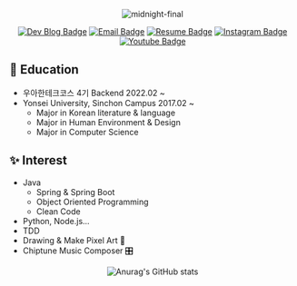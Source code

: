 <div align=center>
  
  ![midnight-final](https://user-images.githubusercontent.com/50815519/147802801-c148cc73-7be5-4298-a008-6aa609150cb6.gif)
  
  [![Dev Blog Badge](http://img.shields.io/badge/-DevBlog-black?style=flat&logo=Vimeo&logoColor=white)](https://velog.io/@betterfuture4)
  [![Email Badge](http://img.shields.io/badge/-Gmail-orange?style=flat&logo=Gmail&logoColor=white)](mailto:rerub0831@gmail.com)
  [![Resume Badge](http://img.shields.io/badge/-Portpolio-green?style=flat&logo=notion&logoColor=white)](https://mima-o.notion.site/JIWOOPOLIO-57115a663d1f43ddab213eb448b96946)
  [![Instagram Badge](https://img.shields.io/badge/-Instagram-E4405F?style=flat&logo=instagram&logoColor=white)](https://www.instagram.com/rerub0831/)
  [![Youtube Badge](https://img.shields.io/badge/-Youtube-red?style=flat&logo=youtube&logoColor=white)](https://www.youtube.com/channel/UCoEnx4PwKbzJEseHpXf7cFA/featured)
</div>

## 🏫 Education
- 우아한테크코스 4기 Backend 2022.02 ~
- Yonsei University, Sinchon Campus 2017.02 ~
  - Major in Korean literature & language
  - Major in Human Environment & Design
  - Major in Computer Science

## ✨ Interest
- Java
  - Spring & Spring Boot
  - Object Oriented Programming
  - Clean Code
- Python, Node.js...
- TDD
- Drawing & Make Pixel Art 🎨
- Chiptune Music Composer 🎛


<div align=center>
  
  ![Anurag's GitHub stats](https://github-readme-stats.vercel.app/api?username=BETTERFUTURE4&show_icons=true&theme=radical)
  
</div>
<!--
**BETTERFUTURE4/BETTERFUTURE4** is a ✨ _special_ ✨ repository because its `README.md` (this file) appears on your GitHub profile.

Here are some ideas to get you started:

- 🔭 I’m currently working on ...
- 🌱 I’m currently learning ...
- 👯 I’m looking to collaborate on ...
- 🤔 I’m looking for help with ...
- 💬 Ask me about ...
- 📫 How to reach me: ...
- 😄 Pronouns: ...
- ⚡ Fun fact: ...
-->
